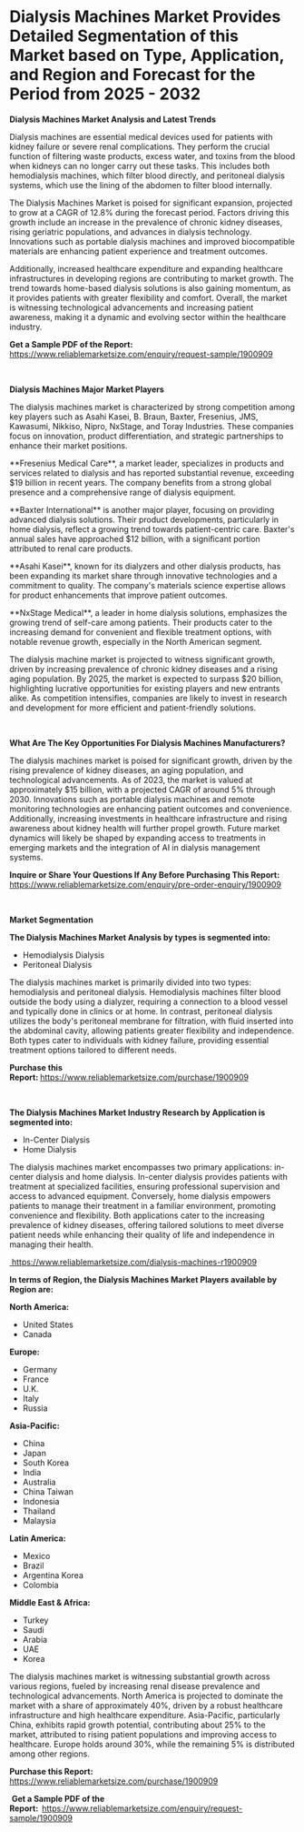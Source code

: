 <p><h1>Dialysis Machines Market Provides Detailed Segmentation of this Market based on Type, Application, and Region and Forecast for the Period from 2025 - 2032</h1></p><p><strong>Dialysis Machines Market Analysis and Latest Trends</strong></p>
<p><p>Dialysis machines are essential medical devices used for patients with kidney failure or severe renal complications. They perform the crucial function of filtering waste products, excess water, and toxins from the blood when kidneys can no longer carry out these tasks. This includes both hemodialysis machines, which filter blood directly, and peritoneal dialysis systems, which use the lining of the abdomen to filter blood internally.</p><p>The Dialysis Machines Market is poised for significant expansion, projected to grow at a CAGR of 12.8% during the forecast period. Factors driving this growth include an increase in the prevalence of chronic kidney diseases, rising geriatric populations, and advances in dialysis technology. Innovations such as portable dialysis machines and improved biocompatible materials are enhancing patient experience and treatment outcomes.</p><p>Additionally, increased healthcare expenditure and expanding healthcare infrastructures in developing regions are contributing to market growth. The trend towards home-based dialysis solutions is also gaining momentum, as it provides patients with greater flexibility and comfort. Overall, the market is witnessing technological advancements and increasing patient awareness, making it a dynamic and evolving sector within the healthcare industry.</p></p>
<p><strong>Get a Sample PDF of the Report:&nbsp;</strong> <a href="https://www.reliablemarketsize.com/enquiry/request-sample/1900909?utm_campaign=2640&utm_medium=2&utm_source=Github&utm_content=ia&utm_term=16042025&utm_id=dialysis-machines">https://www.reliablemarketsize.com/enquiry/request-sample/1900909</a></p>
<p>&nbsp;</p>
<p><strong>Dialysis Machines Major Market Players</strong></p>
<p><p>The dialysis machines market is characterized by strong competition among key players such as Asahi Kasei, B. Braun, Baxter, Fresenius, JMS, Kawasumi, Nikkiso, Nipro, NxStage, and Toray Industries. These companies focus on innovation, product differentiation, and strategic partnerships to enhance their market positions.</p><p>**Fresenius Medical Care**, a market leader, specializes in products and services related to dialysis and has reported substantial revenue, exceeding $19 billion in recent years. The company benefits from a strong global presence and a comprehensive range of dialysis equipment.</p><p>**Baxter International** is another major player, focusing on providing advanced dialysis solutions. Their product developments, particularly in home dialysis, reflect a growing trend towards patient-centric care. Baxter's annual sales have approached $12 billion, with a significant portion attributed to renal care products.</p><p>**Asahi Kasei**, known for its dialyzers and other dialysis products, has been expanding its market share through innovative technologies and a commitment to quality. The company's materials science expertise allows for product enhancements that improve patient outcomes.</p><p>**NxStage Medical**, a leader in home dialysis solutions, emphasizes the growing trend of self-care among patients. Their products cater to the increasing demand for convenient and flexible treatment options, with notable revenue growth, especially in the North American segment.</p><p>The dialysis machine market is projected to witness significant growth, driven by increasing prevalence of chronic kidney diseases and a rising aging population. By 2025, the market is expected to surpass $20 billion, highlighting lucrative opportunities for existing players and new entrants alike. As competition intensifies, companies are likely to invest in research and development for more efficient and patient-friendly solutions.</p></p>
<p>&nbsp;</p>
<p><strong>What Are The Key Opportunities For Dialysis Machines Manufacturers?</strong></p>
<p><p>The dialysis machines market is poised for significant growth, driven by the rising prevalence of kidney diseases, an aging population, and technological advancements. As of 2023, the market is valued at approximately $15 billion, with a projected CAGR of around 5% through 2030. Innovations such as portable dialysis machines and remote monitoring technologies are enhancing patient outcomes and convenience. Additionally, increasing investments in healthcare infrastructure and rising awareness about kidney health will further propel growth. Future market dynamics will likely be shaped by expanding access to treatments in emerging markets and the integration of AI in dialysis management systems.</p></p>
<p><strong>Inquire or Share Your Questions If Any Before Purchasing This Report:</strong> <a href="https://www.reliablemarketsize.com/enquiry/pre-order-enquiry/1900909?utm_campaign=2640&utm_medium=2&utm_source=Github&utm_content=ia&utm_term=16042025&utm_id=dialysis-machines">https://www.reliablemarketsize.com/enquiry/pre-order-enquiry/1900909</a></p>
<p>&nbsp;</p>
<p><strong>Market Segmentation</strong></p>
<p><strong>The Dialysis Machines Market Analysis by types is segmented into:</strong></p>
<p><ul><li>Hemodialysis Dialysis</li><li>Peritoneal Dialysis</li></ul></p>
<p><p>The dialysis machines market is primarily divided into two types: hemodialysis and peritoneal dialysis. Hemodialysis machines filter blood outside the body using a dialyzer, requiring a connection to a blood vessel and typically done in clinics or at home. In contrast, peritoneal dialysis utilizes the body's peritoneal membrane for filtration, with fluid inserted into the abdominal cavity, allowing patients greater flexibility and independence. Both types cater to individuals with kidney failure, providing essential treatment options tailored to different needs.</p></p>
<p><strong>Purchase this Report:&nbsp;</strong><a href="https://www.reliablemarketsize.com/purchase/1900909?utm_campaign=2640&utm_medium=2&utm_source=Github&utm_content=ia&utm_term=16042025&utm_id=dialysis-machines">https://www.reliablemarketsize.com/purchase/1900909</a></p>
<p>&nbsp;</p>
<p><strong>The Dialysis Machines Market Industry Research by Application is segmented into:</strong></p>
<p><ul><li>In-Center Dialysis</li><li>Home Dialysis</li></ul></p>
<p><p>The dialysis machines market encompasses two primary applications: in-center dialysis and home dialysis. In-center dialysis provides patients with treatment at specialized facilities, ensuring professional supervision and access to advanced equipment. Conversely, home dialysis empowers patients to manage their treatment in a familiar environment, promoting convenience and flexibility. Both applications cater to the increasing prevalence of kidney diseases, offering tailored solutions to meet diverse patient needs while enhancing their quality of life and independence in managing their health.</p></p>
<p><a href="https://www.reliablemarketsize.com/dialysis-machines-r1900909?utm_campaign=2640&utm_medium=2&utm_source=Github&utm_content=ia&utm_term=16042025&utm_id=dialysis-machines">&nbsp;https://www.reliablemarketsize.com/dialysis-machines-r1900909</a></p>
<p><strong>In terms of Region, the Dialysis Machines Market Players available by Region are:</strong></p>
<p>
    <p> <strong> North America: </strong>
        <ul>
            <li>United States</li>
            <li>Canada</li>
        </ul>
        </p> 
    <p> <strong> Europe: </strong>
        <ul>
            <li>Germany</li>
            <li>France</li>
            <li>U.K.</li>
            <li>Italy</li>
            <li>Russia</li>
        </ul>
        </p> 
    <p> <strong> Asia-Pacific: </strong>
        <ul>
            <li>China</li>
            <li>Japan</li>
            <li>South Korea</li>
            <li>India</li>
            <li>Australia</li>
            <li>China Taiwan</li>
            <li>Indonesia</li>
            <li>Thailand</li>
            <li>Malaysia</li>
        </ul>
        </p> 
    <p> <strong> Latin America: </strong>
        <ul>
            <li>Mexico</li>
            <li>Brazil</li>
            <li>Argentina Korea</li>
            <li>Colombia</li>
        </ul>
        </p> 
    <p> <strong> Middle East & Africa: </strong>
        <ul>
            <li>Turkey</li>
            <li>Saudi</li>
            <li>Arabia</li>
            <li>UAE</li>
            <li>Korea</li>
        </ul>
    </p>
    </p>
<p><p>The dialysis machines market is witnessing substantial growth across various regions, fueled by increasing renal disease prevalence and technological advancements. North America is projected to dominate the market with a share of approximately 40%, driven by a robust healthcare infrastructure and high healthcare expenditure. Asia-Pacific, particularly China, exhibits rapid growth potential, contributing about 25% to the market, attributed to rising patient populations and improving access to healthcare. Europe holds around 30%, while the remaining 5% is distributed among other regions.</p></p>
<p><strong>Purchase this Report: </strong><a href="https://www.reliablemarketsize.com/purchase/1900909?utm_campaign=2640&utm_medium=2&utm_source=Github&utm_content=ia&utm_term=16042025&utm_id=dialysis-machines">https://www.reliablemarketsize.com/purchase/1900909</a></p>
<p>&nbsp;<strong>Get a Sample PDF of the Report:&nbsp;&nbsp;</strong><a href="https://www.reliablemarketsize.com/enquiry/request-sample/1900909?utm_campaign=2640&utm_medium=2&utm_source=Github&utm_content=ia&utm_term=16042025&utm_id=dialysis-machines">https://www.reliablemarketsize.com/enquiry/request-sample/1900909</a></p>
<p><strong></strong></p>
<p><p></p><p></p><p></p></p>